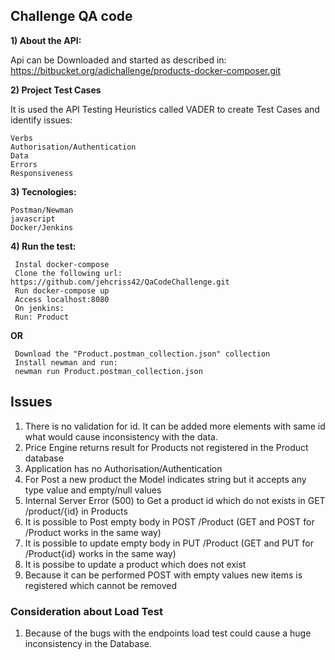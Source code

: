 ## Challenge QA code

**1) About the API:**

  Api can be Downloaded and started as described in:
  https://bitbucket.org/adichallenge/products-docker-composer.git
  
**2) Project Test Cases**

It is used the API Testing Heuristics called VADER to create Test Cases and identify issues:

    Verbs
    Authorisation/Authentication
    Data
    Errors
    Responsiveness

**3) Tecnologies:**

    Postman/Newman
    javascript
    Docker/Jenkins
    

**4) Run the test:**

	 Instal docker-compose
	 Clone the following url: https://github.com/jehcriss42/QaCodeChallenge.git
	 Run docker-compose up
	 Access localhost:8080
	 On jenkins:
	 Run: Product

**OR**

	 Download the "Product.postman_collection.json" collection
	 Install newman and run:
	 newman run Product.postman_collection.json
	 

## Issues

1) There is no validation for id. It can be added more elements with same id what would cause inconsistency with the data.
2) Price Engine returns result for Products not registered in the Product database
3) Application has no Authorisation/Authentication
4) For Post a new product the Model indicates string but it accepts any type value and empty/null values
5) Internal Server Error (500) to Get a product id which do not exists in GET /product/{id} in Products
6) It is possible to Post empty body in POST /Product (GET and POST for /Product works in the same way)
7) It is possible to update empty body in PUT /Product (GET and PUT for /Product{id} works in the same way)
8) It is possibe to update a product which does not exist
9) Because it can be performed POST with empty values new items is registered which cannot be removed

### Consideration about Load Test

1) Because of the bugs with the endpoints load test could cause a huge inconsistency in the Database.

